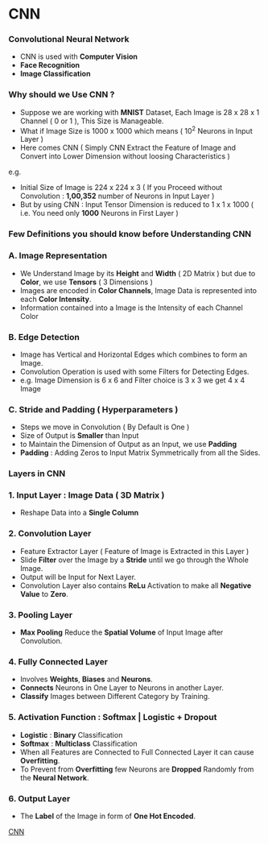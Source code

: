 # CNN

### Convolutional Neural Network
- CNN is used with **Computer Vision**
- **Face Recognition**
- **Image Classification**

### Why should we Use CNN ?
- Suppose we are working with **MNIST** Dataset, Each Image is 28 x 28 x 1 Channel ( 0 or 1 ), This Size is Manageable.
- What if Image Size is 1000 x 1000 which means ( 10<sup>2</sup> Neurons in Input Layer )
- Here comes CNN ( Simply CNN Extract the Feature of Image and Convert into Lower Dimension without loosing Characteristics )

e.g.
- Initial Size of Image is 224 x 224 x 3 ( If you Proceed without Convolution : **1,00,352** number of Neurons in Input Layer )
- But by using CNN : Input Tensor Dimension is reduced to 1 x 1 x 1000 ( i.e. You need only **1000** Neurons in First Layer )

### Few Definitions you should know before Understanding CNN

### A. Image Representation
- We Understand Image by its **Height** and **Width** ( 2D Matrix ) but due to **Color**, we use **Tensors** ( 3 Dimensions )
- Images are encoded in **Color Channels**, Image Data is represented into each **Color Intensity**.
- Information contained into a Image is the Intensity of each Channel Color 

### B. Edge Detection
- Image has Vertical and Horizontal Edges which combines to form an Image.
- Convolution Operation is used with some Filters for Detecting Edges.
- e.g. Image Dimension is 6 x 6 and Filter choice is 3 x 3 we get 4 x 4 Image

### C. Stride and Padding ( Hyperparameters )
- Steps we move in Convolution ( By Default is One )
- Size of Output is **Smaller** than Input
- to Maintain the Dimension of Output as an Input, we use **Padding**
- **Padding** : Adding Zeros to Input Matrix Symmetrically from all the Sides.

### Layers in CNN

### 1. Input Layer : Image Data ( 3D Matrix )
- Reshape Data into a **Single Column**

### 2. Convolution Layer
- Feature Extractor Layer ( Feature of Image is Extracted in this Layer )
- Slide **Filter** over the Image by a **Stride** until we go through the Whole Image.
- Output will be Input for Next Layer.
- Convolution Layer also contains **ReLu** Activation to make all **Negative Value** to **Zero**.

### 3. Pooling Layer
- **Max Pooling** Reduce the **Spatial Volume** of Input Image after Convolution.

### 4. Fully Connected Layer
- Involves **Weights**, **Biases** and **Neurons**.
- **Connects** Neurons in One Layer to Neurons in another Layer.
- **Classify** Images between Different Category by Training.

### 5. Activation Function : Softmax | Logistic + Dropout
- **Logistic** : **Binary** Classification
- **Softmax**  : **Multiclass** Classification
- When all Features are Connected to Full Connected Layer it can cause **Overfitting**.
- To Prevent from **Overfitting** few Neurons are **Dropped** Randomly from the **Neural Network**.

### 6. Output Layer
- The **Label** of the Image in form of **One Hot Encoded**.

[CNN](https://towardsdatascience.com/covolutional-neural-network-cb0883dd6529)

